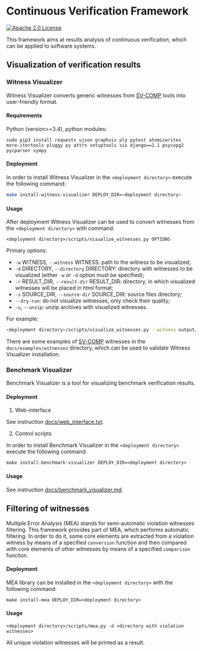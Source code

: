 # Continuous Verification Framework

[![Apache 2.0 License](https://img.shields.io/badge/license-Apache--2-brightgreen.svg)](https://www.apache.org/licenses/LICENSE-2.0)

This framework aims at results analysis of continuous verification, which can be applied to software systems.

## Visualization of verification results

### Witness Visualizer

Witness Visualizer converts generic witnesses from [SV-COMP](https://sv-comp.sosy-lab.org) tools into user-friendly format.

#### Requirements

Python (version>=3.4), python modules:
```shell
sudo pip3 install requests ujson graphviz ply pytest atomicwrites more-itertools pluggy py attrs setuptools six django==2.1 psycopg2 pycparser sympy
```

#### Deployment

In order to install Witness Visualizer in the `<deployment directory>` execute the following command:

```bash
make install-witness-visualizer DEPLOY_DIR=<deployment directory>
```

#### Usage

After deployment Witness Visualizer can be used to convert witnesses from the `<deployment directory>` with command:

```
<deployment directory>/scripts/visualize_witnesses.py OPTIONS
```

Primary options:
* `-w` WITNESS, `--witness` WITNESS: path to the witness to be visualized;
* `-d` DIRECTORY, `--directory` DIRECTORY: directory with witnesses to be visualized (either `-w` or `-d` option must be specified);
* `-r` RESULT_DIR, `--result-dir` RESULT_DIR: directory, in which visualized witnesses will be placed in html format;
* `-s` SOURCE_DIR, `--source-dir` SOURCE_DIR: source files directory;
* `--dry-run`: do not visualize witnesses, only check their quality;
* `-u`, `--unzip`: unzip archives with visualized witnesses.

For example:

```bash
<deployment directory>/scripts/visualize_witnesses.py --witness output/witness.graphml --result-dir results/ --source-dir ~/sv-benchmarks
```

There are some examples of [SV-COMP](https://sv-comp.sosy-lab.org) witnesses in the `docs/examples/witnesses` directory,
which can be used to validate Witness Visualizer installation.

### Benchmark Visualizer

Benchmark Visualizer is a tool for visualizing benchmark verification results.

#### Deployment

1. Web-interface 

See instruction [docs/web_interface.txt](docs/web_interface.txt).

2. Control scripts

In order to install Benchmark Visualizer in the `<deployment directory>` execute the following command:

```shell
make install-benchmark-visualizer DEPLOY_DIR=<deployment directory>
```

#### Usage

See instruction [docs/benchmark_visualizer.md](docs/benchmark_visualizer.md).

## Filtering of witnesses

Multiple Error Analysis (MEA) stands for semi-automatic violation witnesses filtering.
This framework provides part of MEA, which performs automatic filtering.
In order to do it, some core elements are extracted from a violation witness by means of
a specified `conversion` function and then compared with core elements of other witnesses
by means of a specified `comparison` function.

#### Deployment
MEA library can be installed in the `<deployment directory>` with the following command:
```shell
make install-mea DEPLOY_DIR=<deployment directory>
```

#### Usage
```shell
<deployment directory>/scripts/mea.py -d <directory with violation witnesses>
```
All unique violation witnesses will be printed as a result.
